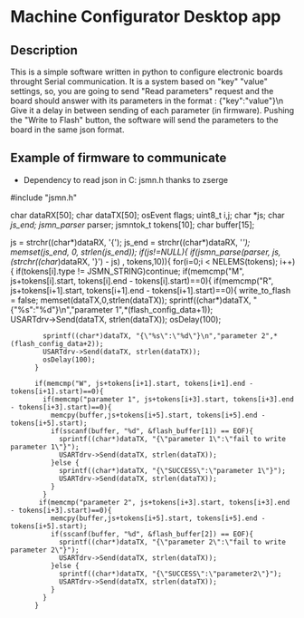 # Machine Configurator Desktop app

## Description
  This is a simple software written in python to configure electronic boards throught Serial communication. It is a system based on "key" "value" settings, so, you are going to send "Read parameters" request and the board should answer with its parameters in the format : {"key":"value"}\n
  Give it a delay in between sending of each parameter (in firmware). Pushing the "Write to Flash" button, the software will send the parameters to the board in the same json format. 
  
## Example of firmware to communicate 

- Dependency to read json in C: jsmn.h thanks to zserge

#include "jsmn.h"

char dataRX[50];
char dataTX[50];
osEvent flags;
uint8_t i,j;
char *js;
char *js_end;
jsmn_parser* parser;
jsmntok_t tokens[10];
char buffer[15];

js = strchr((char*)dataRX, '{');
  js_end = strchr((char*)dataRX, '*');
  memset(js_end, 0, strlen(js_end));
  if(js!=NULL){ 
    if(jsmn_parse(parser, js,(strchr((char*)dataRX, '}') - js) , tokens,10)){
      for(i=0;i < NELEMS(tokens); i++){
        if(tokens[i].type != JSMN_STRING)continue;
        if(memcmp("M", js+tokens[i].start, tokens[i].end - tokens[i].start)==0){
          if(memcmp("R", js+tokens[i+1].start, tokens[i+1].end - tokens[i+1].start)==0){
            write_to_flash = false;
            memset(dataTX,0,strlen(dataTX));
            sprintf((char*)dataTX, "{\"%s\":\"%d\"}\n","parameter 1",*(flash_config_data+1));	
            USARTdrv->Send(dataTX, strlen(dataTX));
            osDelay(100);
            
            sprintf((char*)dataTX, "{\"%s\":\"%d\"}\n","parameter 2",*(flash_config_data+2));	
            USARTdrv->Send(dataTX, strlen(dataTX));
            osDelay(100);
          }
          
          if(memcmp("W", js+tokens[i+1].start, tokens[i+1].end - tokens[i+1].start)==0){
            if(memcmp("parameter 1", js+tokens[i+3].start, tokens[i+3].end - tokens[i+3].start)==0){
              memcpy(buffer,js+tokens[i+5].start, tokens[i+5].end - tokens[i+5].start);
              if(sscanf(buffer, "%d", &flash_buffer[1]) == EOF){
                sprintf((char*)dataTX, "{\"parameter 1\":\"fail to write parameter 1\"}");	
                USARTdrv->Send(dataTX, strlen(dataTX));
              }else {
                sprintf((char*)dataTX, "{\"SUCCESS\":\"parameter 1\"}");	
                USARTdrv->Send(dataTX, strlen(dataTX));
              }
            }
           if(memcmp("parameter 2", js+tokens[i+3].start, tokens[i+3].end - tokens[i+3].start)==0){
              memcpy(buffer,js+tokens[i+5].start, tokens[i+5].end - tokens[i+5].start);
              if(sscanf(buffer, "%d", &flash_buffer[2]) == EOF){
                sprintf((char*)dataTX, "{\"parameter 2\":\"fail to write parameter 2\"}");	
                USARTdrv->Send(dataTX, strlen(dataTX));
              }else {
                sprintf((char*)dataTX, "{\"SUCCESS\":\"parameter2\"}");	
                USARTdrv->Send(dataTX, strlen(dataTX));
              }
            }
          }
